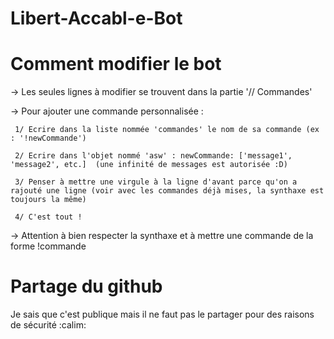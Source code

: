 # Libert-Accabl-e-Bot


# Comment modifier le bot
 -> Les seules lignes à modifier se trouvent dans la partie '// Commandes'
 
 -> Pour ajouter une commande personnalisée :
     
     1/ Ecrire dans la liste nommée 'commandes' le nom de sa commande (ex : '!newCommande')
     
     2/ Ecrire dans l'objet nommé 'asw' : newCommande: ['message1', 'message2', etc.]  (une infinité de messages est autorisée :D)
     
     3/ Penser à mettre une virgule à la ligne d'avant parce qu'on a rajouté une ligne (voir avec les commandes déjà mises, la synthaxe est toujours la même)
     
     4/ C'est tout !
 
 -> Attention à bien respecter la synthaxe et à mettre une commande de la forme !commande
 
 
 # Partage du github
 Je sais que c'est publique mais il ne faut pas le partager pour des raisons de sécurité :calim:
